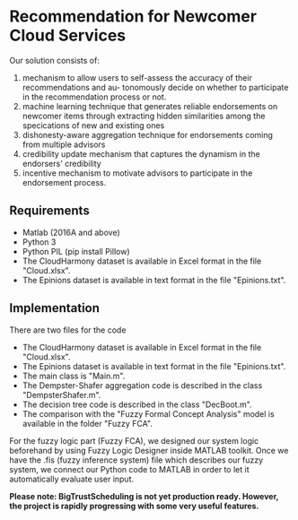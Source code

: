 # Recommendation for Newcomer Cloud Services 

Our solution consists of:
1. mechanism to allow users to self-assess the accuracy of their recommendations and au-
tonomously decide on whether to participate in the recommendation process
or not.
2. machine learning technique that generates reliable endorsements
on newcomer items through extracting hidden similarities among the specications of new and existing ones
3. dishonesty-aware aggregation technique for endorsements coming from multiple advisors
4. credibility update mechanism that captures the dynamism in the endorsers' credibility
5. incentive mechanism to motivate advisors to participate in the endorsement process.


## Requirements
* Matlab (2016A and above)
* Python 3
* Python PIL (pip install Pillow)
* The CloudHarmony dataset is available in Excel format in the file "Cloud.xlsx".
* The Epinions dataset is available in text format in the file "Epinions.txt".

## Implementation
There are two files for the code

* The CloudHarmony dataset is available in Excel format in the file "Cloud.xlsx".
* The Epinions dataset is available in text format in the file "Epinions.txt".
* The main class is "Main.m".
* The Dempster-Shafer aggregation code is described in the class "DempsterShafer.m".
* The decision tree code is described in the class "DecBoot.m".
* The comparison with the "Fuzzy Formal Concept Analysis" model is available in the folder "Fuzzy FCA".


For the fuzzy logic part (Fuzzy FCA), we designed our system logic beforehand by using Fuzzy Logic Designer inside MATLAB toolkit. Once we have the .fis (fuzzy inference system) file which describes our fuzzy system, we connect our Python code to MATLAB in order to let it automatically evaluate user input.

**Please note: BigTrustScheduling is not yet production ready. However, the project is rapidly progressing with some very useful features.**
